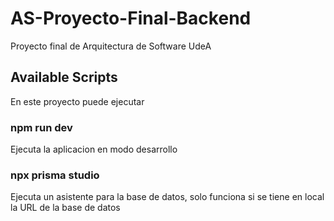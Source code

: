 # AS-Proyecto-Final-Backend

Proyecto final de Arquitectura de Software UdeA

## Available Scripts

En este proyecto puede ejecutar

### npm run dev

Ejecuta la aplicacion en modo desarrollo

### npx prisma studio

Ejecuta un asistente para la base de datos, solo funciona si se tiene en local la URL de la base de datos